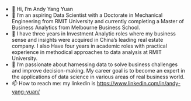 - 👋 Hi, I’m  Andy Yang Yuan
- 👀 I’m an aspiring Data Scientist with a Doctorate in Mechanical Engineering from RMIT University and currently completing a Master of Business Analytics from Melbourne Business School.
- 🌱 I have three years in Investment Analytic roles where my business sense and insights were acquired in China’s leading real estate company. I also Have four years in academic roles with practical experience in methodical approaches to data analysis at RMIT University.
- 💞️ I’m passionate about harnessing data to solve business challenges and improve decision-making. My career goal is to become an expert in the applications of data science in various areas of real business world. 
- 📫 How to reach me: my linkedin is https://www.linkedin.com/in/andy-yang-yuan/

<!---
AndyYangYuan/AndyYangYuan is a ✨ special ✨ repository because its `README.md` (this file) appears on your GitHub profile.
You can click the Preview link to take a look at your changes.
--->
